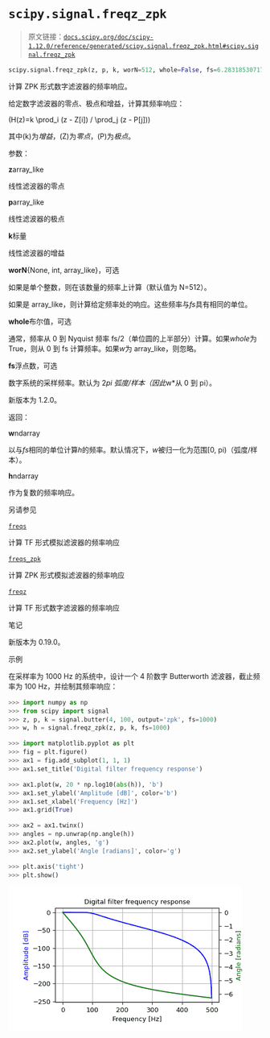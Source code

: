 # `scipy.signal.freqz_zpk`

> 原文链接：[`docs.scipy.org/doc/scipy-1.12.0/reference/generated/scipy.signal.freqz_zpk.html#scipy.signal.freqz_zpk`](https://docs.scipy.org/doc/scipy-1.12.0/reference/generated/scipy.signal.freqz_zpk.html#scipy.signal.freqz_zpk)

```py
scipy.signal.freqz_zpk(z, p, k, worN=512, whole=False, fs=6.283185307179586)
```

计算 ZPK 形式数字滤波器的频率响应。

给定数字滤波器的零点、极点和增益，计算其频率响应：

\(H(z)=k \prod_i (z - Z[i]) / \prod_j (z - P[j])\)

其中\(k\)为*增益*，\(Z\)为*零点*，\(P\)为*极点*。

参数：

**z**array_like

线性滤波器的零点

**p**array_like

线性滤波器的极点

**k**标量

线性滤波器的增益

**worN**{None, int, array_like}，可选

如果是单个整数，则在该数量的频率上计算（默认值为 N=512）。

如果是 array_like，则计算给定频率处的响应。这些频率与*fs*具有相同的单位。

**whole**布尔值，可选

通常，频率从 0 到 Nyquist 频率 fs/2（单位圆的上半部分）计算。如果*whole*为 True，则从 0 到 fs 计算频率。如果*w*为 array_like，则忽略。

**fs**浮点数，可选

数字系统的采样频率。默认为 2*pi 弧度/样本（因此*w*从 0 到 pi）。

新版本为 1.2.0。

返回：

**w**ndarray

以与*fs*相同的单位计算*h*的频率。默认情况下，*w*被归一化为范围[0, pi)（弧度/样本）。

**h**ndarray

作为复数的频率响应。

另请参见

[`freqs`](https://docs.scipy.org/doc/scipy-1.12.0/reference/generated/scipy.signal.freqs.html#scipy.signal.freqs "scipy.signal.freqs")

计算 TF 形式模拟滤波器的频率响应

[`freqs_zpk`](https://docs.scipy.org/doc/scipy-1.12.0/reference/generated/scipy.signal.freqs_zpk.html#scipy.signal.freqs_zpk "scipy.signal.freqs_zpk")

计算 ZPK 形式模拟滤波器的频率响应

[`freqz`](https://docs.scipy.org/doc/scipy-1.12.0/reference/generated/scipy.signal.freqz.html#scipy.signal.freqz "scipy.signal.freqz")

计算 TF 形式数字滤波器的频率响应

笔记

新版本为 0.19.0。

示例

在采样率为 1000 Hz 的系统中，设计一个 4 阶数字 Butterworth 滤波器，截止频率为 100 Hz，并绘制其频率响应：

```py
>>> import numpy as np
>>> from scipy import signal
>>> z, p, k = signal.butter(4, 100, output='zpk', fs=1000)
>>> w, h = signal.freqz_zpk(z, p, k, fs=1000) 
```

```py
>>> import matplotlib.pyplot as plt
>>> fig = plt.figure()
>>> ax1 = fig.add_subplot(1, 1, 1)
>>> ax1.set_title('Digital filter frequency response') 
```

```py
>>> ax1.plot(w, 20 * np.log10(abs(h)), 'b')
>>> ax1.set_ylabel('Amplitude [dB]', color='b')
>>> ax1.set_xlabel('Frequency [Hz]')
>>> ax1.grid(True) 
```

```py
>>> ax2 = ax1.twinx()
>>> angles = np.unwrap(np.angle(h))
>>> ax2.plot(w, angles, 'g')
>>> ax2.set_ylabel('Angle [radians]', color='g') 
```

```py
>>> plt.axis('tight')
>>> plt.show() 
```

![../../_images/scipy-signal-freqz_zpk-1.png](img/83a0567a0e205dd353491ec03b38090f.png)
